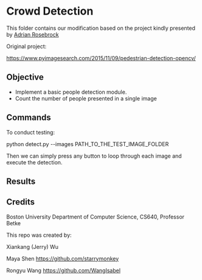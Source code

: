 # Crowd Detection

This folder contains our modification based on the project kindly presented by [Adrian Rosebrock](https://www.pyimagesearch.com/author/adrian/) 

Original project:

https://www.pyimagesearch.com/2015/11/09/pedestrian-detection-opencv/

## Objective

- Implement a basic people detection module.
- Count the number of people presented in a single image

## Commands

To conduct testing:

python detect.py --images PATH_TO_THE_TEST_IMAGE_FOLDER

Then we can simply press any button to loop through each image and execute the detection.

## Results



## Credits

Boston University Department of Computer Science, CS640, Professor Betke

This repo was created by:

Xiankang (Jerry) Wu

Maya Shen https://github.com/starrymonkey

Rongyu Wang https://github.com/WangIsabel